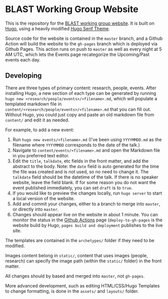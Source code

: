 # BLAST Working Group Website

This is the repository for the [BLAST working group website](jhublast.github.io). It is built on [Hugo](https://gohugo.io/), using a heavily modified [Hugo Serif Theme](https://github.com/zerostaticthemes/hugo-serif-theme).

Source code for the website is contained in the `master` branch, and a Github Action will build the website to the `gh-pages` branch which is deployed via Github Pages. 
This action runs on push to `master` as well as every night at 5 AM UTC, which lets the Events page recategorize the Upcoming/Past events each day.

## Developing
There are three types of primary content: research, people, events. After installing Hugo, a new section of each type can be generated by running `hugo new <research/people/events>/<filename>.md`, which will populate a templated markdown file in `content/<research/people/events>/<filename>.md` that you can fill out. Without Hugo, you could just copy and paste an old markdown file from `content/` and edit it as needed. 

For example, to add a new event:
1. Run `hugo new events/<filename>.md` (I've been using `YYYYMMDD.md` as the filename where `YYYYMMDD` corresponds to the date of the talk.)
2. Navigate to `content/events/<filename>.md` and open the Markdown file in you preferred text editor.
3. Edit the `title`, `talkdate`, etc fields in the front matter, and add the abstract to the body. Note: the `date` field is auto generated for the time the file was created and is not used, so no need to change it. The `talkdate` field should be the datetime of the talk. If there is no speaker website, leave the field blank. If for some reason you do not want the event published immediately, you can set `draft` is to `true`.
4. If you would like to preview the changes locally, run `hugo server` to start a local version of the website.
5. Add and commit your changes, either to a branch to merge into `master`, or directly into `master`. 
6. Changes should appear live on the website in about 1 minute. You can monitor the status in the [Github Actions](https://github.com/jhublast/jhublast.github.io/actions) page (`deploy-to-gh-pages` is the website build by Hugo, `pages build and deployment` publishes to the live site.



The templates are contained in the `archetypes/` folder if they need to be modified.

Images content belong in `static/`, content that uses images (people, research) can specify the image path (within the `static/`  folder) in the front matter.

All changes should by based and merged into `master`, not `gh-pages`. 

More advanced development, such as editing HTML/CSS/Hugo Templates to change formatting, is done in the `assets/` and `layouts/` folder.
